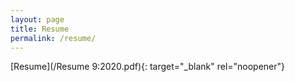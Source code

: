 ```yaml
---
layout: page
title: Resume
permalink: /resume/
---
```


[Resume](/Resume 9:2020.pdf){: target="_blank" rel="noopener"}&nbsp;